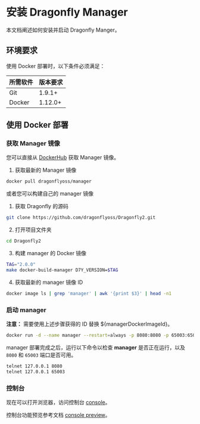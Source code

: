 # 安装 Dragonfly Manager

本文档阐述如何安装并启动 Dragonfly Manger。

## 环境要求

使用 Docker 部署时，以下条件必须满足：

所需软件 | 版本要求
---|---
Git|1.9.1+
Docker|1.12.0+

## 使用 Docker 部署

### 获取 Manager 镜像

您可以直接从 [DockerHub](https://hub.docker.com/) 获取 Manager 镜像。

1. 获取最新的 Manager 镜像

```sh
docker pull dragonflyoss/manager
```

或者您可以构建自己的 manager 镜像

1. 获取 Dragonfly 的源码

```sh
git clone https://github.com/dragonflyoss/Dragonfly2.git
```

2. 打开项目文件夹

```sh
cd Dragonfly2
```

3. 构建 manager 的 Docker 镜像

```sh
TAG="2.0.0"
make docker-build-manager D7Y_VERSION=$TAG
```

4. 获取最新的 manager 镜像 ID

```sh
docker image ls | grep 'manager' | awk '{print $3}' | head -n1
```

### 启动 manager

**注意：** 需要使用上述步骤获得的 ID 替换 ${managerDockerImageId}。

```sh
docker run -d --name manager --restart=always -p 8080:8080 -p 65003:65003  ${managerDockerImageId}
```

manager 部署完成之后，运行以下命令以检查 **manager** 是否正在运行，以及 `8080` 和 `65003` 端口是否可用。

```sh
telnet 127.0.0.1 8080
telnet 127.0.0.1 65003
```

### 控制台

现在可以打开浏览器，访问控制台 [console](http://localhost:8080)。

控制台功能预览参考文档 [console preview](../../user-guide/console/preview.md)。
